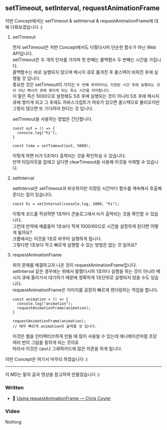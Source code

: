 ## setTimeout, setInterval, requestAnimationFrame

이번 Concept에서는 setTimeout & setInterval & requestAnimationFrame에 대해 다뤄보겠습니다 :)<br>

1. setTimeout

   먼저 setTimeout은 저번 Concept에서도 다뤘다시피 단순한 함수가 아닌 Web API입니다.<br>
   setTimeout은 두 개의 인자를 가지며 첫 번째는 콜백함수 두 번째는 시간을 가집니다.<br>
   콜백함수는 바로 실행되지 않으며 메시지 큐로 옮겨진 후 콜스택이 비워진 후에 실행될 것 입니다.<br>
   중요한 것은 setTimeout이 가지는 `두 번째 파라미터는 지정된 시간 후에 실행되는 것이 아닌 메시지 큐에 쌓이게 되는 최소 시간을 의미합니다.`<br>
   이 말은 즉슨 5000으로 설정해도 5초 후에 실행되는 것이 아니라 5초 후에 메시지 큐에 쌓이게 되고 그 후에도 자바스크립트가 여유가 있으면 콜스택으로 불러오지만 그렇지 않으면 또 기다려야 한다는 것 입니다.<br>

   setTimeout을 사용하는 방법은 간단합니다.<br>

   ```
   const out = () => {
     console.log("hi");
   }

   const time = setTimeout(out, 5000);
   ```

   이렇게 하면 hi가 5초마다 출력되는 것을 확인하실 수 있습니다.<br>
   만약 타임아웃을 없애고 싶다면 clearTimeout을 사용해 이것을 삭제할 수 있습니다.<br>

2. setInterval

   setInterval은 setTimeout과 비슷하지만 지정된 시간마다 함수를 계속해서 호출해준다는 점이 있습니다.<br>

   ```
   const hi = setInterval(console.log, 1000, "hi");
   ```

   이렇게 코드를 작성하면 1초마다 콘솔로그에서 hi가 출력되는 것을 확인할 수 있습니다.<br>
   그런데 만약에 예를들어 1초보다 적게 1000/60으로 시간을 설정하게 된다면 어떻게 될까요?<br>
   크롬에서는 이것을 1초로 바꾸어 실행하게 됩니다.<br>
   그렇다면 1초보다 작고 빠르게 실행할 수 있는 방법은 없는 것 일까요?<br>

3. requestAnimationFrame

   위의 문제를 해결하고자 나온 것이 requestAnimationFrame입니다.<br>
   setInterval 같은 경우에는 위에서 말했다시피 1초마다 실행을 하는 것이 아니라 메시지 큐에 올라가서 대기하기 때문에 정확하게 1초단위로 실행되지 않을 수도 있습니다.<br>
   requestAnimationFrame은 이미지를 굉장히 빠르게 렌더링하는 작업을 합니다.<br>

   ```
   const animation = () => {
     console.log("animation");
     requestAnimationFrame(animation);
   }

   requestAnimationFrame(animation);
   // 매우 빠르게 animation이 출력될 것 입니다.
   ```

   이것은 웹을 인터랙티브하게 만들 때 많이 사용될 수 있는데 애니메이션처럼 초당 여러 번의 그림을 칠하게 되는 것이죠<br>
   따라서 이것은 cpu나 그래픽카드에 많은 의존을 하게 됩니다.<br>

이번 Concept은 여기서 마무리 하겠습니다 :)<br>

---

이 MD는 밑의 글과 영상을 참고하여 만들었습니다 :)

### Written

- 📜 [Using requestAnimationFrame — Chris Coyier](https://css-tricks.com/using-requestanimationframe/)

### Video

Nothing
